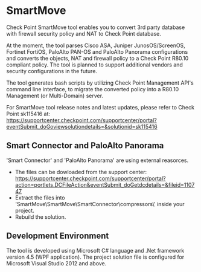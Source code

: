 # SmartMove
Check Point SmartMove tool enables you to convert 3rd party database with firewall security policy and NAT to Check Point database.

At the moment, the tool parses Cisco ASA, Juniper JunosOS/ScreenOS, Fortinet FortiOS, PaloAlto PAN-OS and PaloAlto Panorama configurations and converts the objects, NAT and firewall policy to a Check Point R80.10 compliant policy. The tool is planned to support additional vendors and security configurations in the future.

The tool generates bash scripts by utilizing Check Point Management API's command line interface, to migrate the converted policy into a R80.10 Management (or Multi-Domain) server.

For SmartMove tool release notes and latest updates, please refer to Check Point sk115416 at:
https://supportcenter.checkpoint.com/supportcenter/portal?eventSubmit_doGoviewsolutiondetails=&solutionid=sk115416


## Smart Connector and PaloAlto Panorama
'Smart Connector' and 'PaloAlto Panorama' are using external reasorces.

* The files can be dowloaded from the support center: 
https://supportcenter.checkpoint.com/supportcenter/portal?action=portlets.DCFileAction&eventSubmit_doGetdcdetails=&fileid=110747
* Extract the files into 'SmartMove\SmartMove\SmartConnector\compressors\\' inside your project.
* Rebuild the solution.


## Development Environment
The tool is developed using Microsoft C# language and .Net framework version 4.5 (WPF application). The project solution file is configured for Microsoft Visual Studio 2012 and above.

